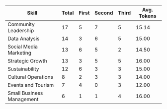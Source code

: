 Skill | Total | First | Second | Third | Avg. Tokens
--- | --- | --- | --- | --- | ---
Community Leadership | 17 | 5 | 7 | 5 | 15.14
Data Analysis | 14 | 3 | 6 | 5 | 15.00
Social Media Marketing | 13 | 6 | 5 | 2 | 14.50
Strategic Growth | 13 | 3 | 5 | 5 | 16.00
Sustainability | 12 | 6 | 3 | 3 | 15.00
Cultural Operations | 8 | 2 | 3 | 3 | 14.00
Events and Tourism | 7 | 4 | 0 | 3 | 12.00
Small Business Management | 6 | 1 | 1 | 4 | 16.00
